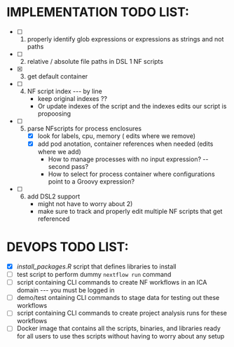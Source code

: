 # IMPLEMENTATION TODO LIST:
- [ ] 1) properly identify glob expressions or expressions as strings and not paths
- [ ] 2) relative / absolute file paths in DSL 1 NF scripts
- [X] 3) get default container
- [ ] 4) NF script index --- by line
		- keep original indexes ??
		- Or update indexes of the script and the indexes edits our script is propoosing
- [ ] 5) parse NFscripts for process enclosures
		- [X] look for labels, cpu, memory  ( edits where we remove)
		- [X] add pod anotation, container references when needed (edits where we add)
		  - How to manage processes with no input expression? -- second pass?
		  - How to select for process container where configurations point to a Groovy expression?
- [ ] 6) add DSL2 support
 		- might not have to worry about 2)
 		- make sure to track and properly edit multiple NF scripts that get referenced

# DEVOPS TODO LIST:
- [X]  *install_packages.R* script that defines libraries to install
- [ ]   test script to perform dummy ```nextflow run``` command
- [ ]   script containing CLI commands to create NF workflows in an ICA domain --- you must be logged in
- [ ]   demo/test ontaining CLI commands to stage data for testing out these workflows
- [ ]   script containing CLI commands to create project analysis runs for these workflows
- [ ] 	Docker image that contains all the scripts, binaries, and libraries ready for all users to use thes scripts without having to worry about any setup

